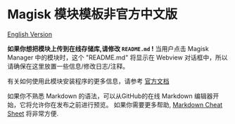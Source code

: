 # Magisk 模块模板非官方中文版

[English Version](https://github.com/E7KMbb/magisk-module-installer)

**如果你想把模块上传到在线存储库,请修改 `README.md` !** 当用户点击 Magisk Manager 中的模块时，这个 "README.md" 将显示在 Webview 对话框中，所以请确保在这里放置一些信息/修改日志/注释。

有关如何使用此模块安装程序的更多信息，请参考 [官方文档](https://topjohnwu.github.io/Magisk/guides.html)

如果你不熟悉 Markdown 的语法，可以从GitHub的在线 Markdown 编辑器开始，它将允许你在发布之前进行预览。 如果你需要更多帮助, [Markdown Cheat Sheet](https://github.com/adam-p/markdown-here/wiki/Markdown-Cheatsheet) 将非常方便.
